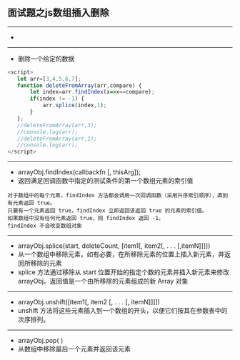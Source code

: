 ## 面试题之js数组插入删除

***
* 



***
* 删除一个给定的数据
```js
<script>
   let arr=[3,4,5,6,7];
   function deleteFromArray(arr,compare) {
       let index=arr.findIndex(x=>x==compare);
       if(index != -1) {
           arr.splice(index,1);
       }
   };
   //deleteFromArray(arr,3);
   //console.log(arr);
   //deleteFromArray(arr,1);
   //console.log(arr);
</script>
```

***
* arrayObj.findIndex(callbackfn [, thisArg]);
* 返回满足回调函数中指定的测试条件的第一个数组元素的索引值
```
对于数组中的每个元素，findIndex 方法都会调用一次回调函数（采用升序索引顺序），直到有元素返回 true。
只要有一个元素返回 true，findIndex 立即返回该返回 true 的元素的索引值。
如果数组中没有任何元素返回 true，则 findIndex 返回 -1。
findIndex 不会改变数组对象
```

***
* arrayObj.splice(start, deleteCount, [item1[, item2[, . . . [,itemN]]]])
* 从一个数组中移除元素，如有必要，在所移除元素的位置上插入新元素，并返回所移除的元素
* splice 方法通过移除从 start 位置开始的指定个数的元素并插入新元素来修改 arrayObj。返回值是一个由所移除的元素组成的新 Array 对象

***
* arrayObj.unshift([item1[, item2 [, . . . [, itemN]]]])
* unshift 方法将这些元素插入到一个数组的开头，以便它们按其在参数表中的次序排列。

***
* arrayObj.pop( )
* 从数组中移除最后一个元素并返回该元素
